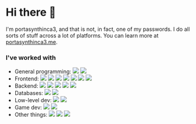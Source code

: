 # Hi there 👋

I'm portasynthinca3, and that is not, in fact, one of my passwords. I do all sorts of stuff across a lot of platforms. You can learn more at [portasynthinca3.me](https://portasynthinca3.me).

### I've worked with
  - General programming:
    ![](https://img.shields.io/badge/-Python-3776AB?logo=python&logoColor=white)
    ![](https://img.shields.io/badge/-C%23-239120?logo=c%20sharp&logoColor=white)
  - Frontend:
    ![](https://img.shields.io/badge/-TypeScript-3178C6?logo=typescript&logoColor=white)
    ![](https://img.shields.io/badge/-JavaScript-F7DF1E?logo=javascript&logoColor=black)
    ![](https://img.shields.io/badge/-React-61DAFB?logo=react&logoColor=black)
    ![](https://img.shields.io/badge/-HTML-E34F26?logo=html5&logoColor=white)
    ![](https://img.shields.io/badge/-CSS-1572B6?logo=css3&logoColor=white)
    ![](https://img.shields.io/badge/-PostCSS-DD3A0A?logo=postcss&logoColor=white)
    ![](https://img.shields.io/badge/-Webpack-8DD6F9?logo=webpack&logoColor=black)
  - Backend:
    ![](https://img.shields.io/badge/-Elixir-4B275F?logo=elixir&logoColor=white)
    ![](https://img.shields.io/badge/-Erlang-A90533?logo=erlang&logoColor=white)
    ![](https://img.shields.io/badge/-NodeJS-339933?logo=node%2Ejs&logoColor=white)
    ![](https://img.shields.io/badge/-Cloudflare-F38020?logo=cloudflare&logoColor=white)
    ![](https://img.shields.io/badge/-Hetzner-D50C2D?logo=hetzner&logoColor=white)
  - Databases:
    ![](https://img.shields.io/badge/-Cassandra-1287B1?logo=apache%20cassandra&logoColor=white)
    ![](https://img.shields.io/badge/-InfluxDB-22ADF6?logo=influxdb&logoColor=white)
  - Low-level dev:
    ![](https://img.shields.io/badge/-C-5C6BC0?logo=c&logoColor=white)
    ![](https://img.shields.io/badge/-X86%20Assembly-000000)
  - Game dev:
    ![](https://img.shields.io/badge/-C%23-239120?logo=c%20sharp&logoColor=white)
    ![](https://img.shields.io/badge/-Unity-FFFFFF?logo=unity&logoColor=black)
  - Other things:
    ![](https://img.shields.io/badge/-Linux-FCC624?logo=linux&logoColor=black)
    ![](https://img.shields.io/badge/-GIMP-5C5543?logo=gimp&logoColor=white)
    ![](https://img.shields.io/badge/-KiCad-314CB0)
